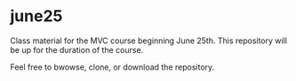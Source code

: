 # june25
Class material for the MVC course beginning June 25th.
This repository will be up for the duration of the course.

Feel free to bwowse, clone, or download the repository.